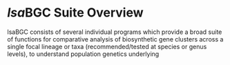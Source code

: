 # *lsa*BGC Suite Overview

lsaBGC consists of several individual programs which provide a broad suite of functions for comparative analysis of 
biosynthetic gene clusters across a single focal lineage or taxa (recommended/tested at species or genus levels), to 
understand population genetics underlying 